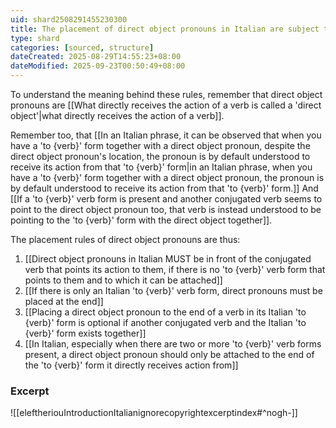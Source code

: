 ```yaml
---
uid: shard2508291455230300
title: The placement of direct object pronouns in Italian are subject to these rules
type: shard
categories: [sourced, structure]
dateCreated: 2025-08-29T14:55:23+08:00
dateModified: 2025-09-23T00:50:49+08:00
---
```

To understand the meaning behind these rules, remember that direct object pronouns are [[What directly receives the action of a verb is called a 'direct object'|what directly receives the action of a verb]]. 

Remember too, that [[In an Italian phrase, it can be observed that when you have a 'to {verb}' form together with a direct object pronoun, despite the direct object pronoun's location, the pronoun is by default understood to receive its action from that 'to {verb}' form|in an Italian phrase, when you have a 'to {verb}' form together with a direct object pronoun, the pronoun is by default understood to receive its action from that 'to {verb}' form.]] And [[If a 'to {verb}' verb form is present and another conjugated verb seems to point to the direct object pronoun too, that verb is instead understood to be pointing to the 'to {verb}' form with the direct object together]]. 

The placement rules of direct object pronouns are thus:
1. [[Direct object pronouns in Italian MUST be in front of the conjugated verb that points its action to them, if there is no 'to {verb}' verb form that points to them and to which it can be attached]]
2. [[If there is only an Italian 'to {verb}' verb form, direct pronouns must be placed at the end]]
3. [[Placing a direct object pronoun to the end of a verb in its Italian 'to {verb}' form is optional if another conjugated verb and the Italian 'to {verb}' form exists together]]
4. [[In Italian, especially when there are two or more 'to {verb}' verb forms present, a direct object pronoun should only be attached to the end of the 'to {verb}' form it directly receives action from]]

### Excerpt
![[eleftheriouIntroductionItalianignorecopyrightexcerptindex#^nogh-]]